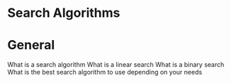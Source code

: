 # Search Algorithms

# General #

What is a search algorithm
What is a linear search
What is a binary search
What is the best search algorithm to use depending on your needs 
